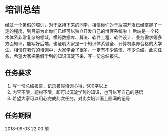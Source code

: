 # 培训总结
经过一个暑假的培训，对于坚持下来的同学，相信你们对于后端开发已经掌握了一定的程度，到目前为止你们已经可以独立开发自己的博客系统啦！
后端是一个技术体系非常复杂的领域，横跨数据库、算法、软件工程、软件设计、业务需求等多方面知识，能写好后端，也证明大家是一个知识体系健全、计算机素养合格的大学生。相信在暑假的培训中，大家学会了很多，一定有不少感悟、不少总结。此次任务，希望大家把暑假学到的知识沉淀下来，写一份总结报告。

## 任务要求
1. 写一份总结报告，记录暑假培训心得，500字以上
2. 内容不限，题材不限，即可以沉淀学到的知识，也可以写自己的感悟
3. 希望大家可以用心完成此次任务，对此次培训画上圆满的记号

## 任务期限
2018-09-03 22:00 前
